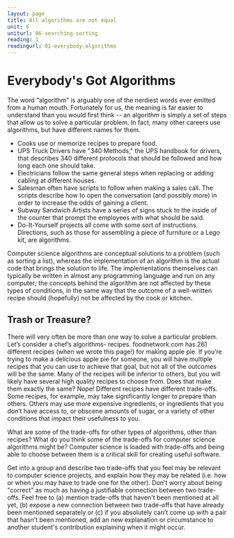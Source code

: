 ```yaml
---
layout: page
title: All algorithms are not equal
unit: 6
uniturl: 06-searching-sorting
reading: 1
readingurl: 01-everybody-algorithms
---
```


Everybody's Got Algorithms
====
The word "algorithm" is arguably one of the nerdiest words ever emitted from a human mouth. Fortunately for us, 
the meaning is far easier to understand than you would first think -- an algorithm is simply a set of steps that 
allow us to solve a particular problem. In fact, many other careers use algorithms, but have different names for 
them. 
* Cooks use or memorize recipes to prepare food.
* UPS Truck Drivers have "340 Methods," the UPS handbook for drivers, that describes 340 different protocols that should be followed and how long each one should take.
* Electricians follow the same general steps when replacing or adding cabling at different houses.
* Salesman often have scripts to follow when making a sales call. The scripts describe how to open the conversation (and possibly more) in order to increase the odds of gaining a client.
* Subway Sandwich Artists have a series of signs stuck to the inside of the counter that prompt the employees with what should be said.
* Do-It-Yourself projects all come with some sort of instructions. Directions, such as those for assembling a piece of furniture or a Lego kit, are algorithms.
 
Computer science algorithms are conceptual solutions to a problem (such as sorting a list), whereas the 
implementation of an algorithm is the actual code that brings the solution to life. The implementations 
themselves can typically be written in almost any programming language and run on any computer; the concepts 
behind the algorithm are not affected by these types of conditions, in the same way that the outcome of a 
well-written recipe should (hopefully) not be affected by the cook or kitchen.

Trash or Treasure?
---
There will very often be more than one way to solve a particular problem. Let’s consider a chef’s algorithms- recipes. 
foodnetwork.com has 261 different recipes (when we wrote this page!) for making apple pie. If you’re trying to 
make a delicious apple pie for someone, you will have multiple recipes that you can use to achieve that goal, 
but not all of the outcomes will be the same. Many of the recipes will be inferior to others, but you will likely 
have several high quality recipes to choose from. Does that make them exactly the same? Nope! Different recipes 
have different trade-offs. Some recipes, for example, may take significantly longer to prepare than others. Others
may use more expensive ingredients, or ingredients that you don’t have access to, or obscene amounts of sugar, or 
a variety of other conditions that impact their usefulness to you. 

What are some of the trade-offs for other types of algorithms, other than recipes? What do you think some of the 
trade-offs for computer science algorithms might be? Computer science is loaded with trade-offs and being able to 
choose between them is a critical skill for creating useful software. 

Get into a group and describe two trade-offs that you feel may be relevant to computer science projects, and 
explain how they may be related (i.e. how or when you may have to trade one for the other). Don't worry about 
being "correct" as much as having a justifiable connection between two trade-offs. Feel free to (a) mention 
trade-offs that haven't been mentioned at all yet, (b) expose a new connection between two trade-offs that have 
already been mentioned separately or (c) if you absolutely can't come up with a pair that hasn't been mentioned, 
add an new explanation or circumstance to another student's contribution explaining when it might occur.

